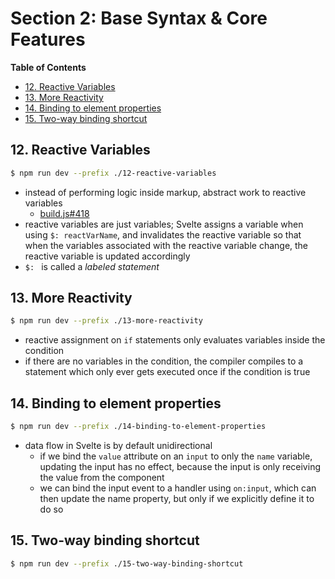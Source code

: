 # Section 2: Base Syntax & Core Features

<!-- START doctoc generated TOC please keep comment here to allow auto update -->
<!-- DON'T EDIT THIS SECTION, INSTEAD RE-RUN doctoc TO UPDATE -->
**Table of Contents**

- [12. Reactive Variables](#12-reactive-variables)
- [13. More Reactivity](#13-more-reactivity)
- [14. Binding to element properties](#14-binding-to-element-properties)
- [15. Two-way binding shortcut](#15-two-way-binding-shortcut)

<!-- END doctoc generated TOC please keep comment here to allow auto update -->

## 12. Reactive Variables

```bash
$ npm run dev --prefix ./12-reactive-variables
```

- instead of performing logic inside markup, abstract work to reactive variables
  - [build.js#418](./12-reactive-variables/public/build/bundle.js)
- reactive variables are just variables; Svelte assigns a variable when using
    `$: reactVarName`, and invalidates the reactive variable so that when the
    variables associated with the reactive variable change, the reactive
    variable is updated accordingly
- `$: ` is called a _labeled statement_

## 13. More Reactivity

```bash
$ npm run dev --prefix ./13-more-reactivity
```

- reactive assignment on `if` statements only evaluates variables inside the
    condition
- if there are no variables in the condition, the compiler compiles to a
    statement which only ever gets executed once if the condition is true

## 14. Binding to element properties

```bash
$ npm run dev --prefix ./14-binding-to-element-properties
```

- data flow in Svelte is by default unidirectional
  - if we bind the `value` attribute on an `input` to only the `name` variable,
      updating the input has no effect, because the input is only receiving the
      value from the component
  - we can bind the input event to a handler using `on:input`, which can then
      update the name property, but only if we explicitly define it to do so


## 15. Two-way binding shortcut

```bash
$ npm run dev --prefix ./15-two-way-binding-shortcut
```


